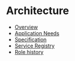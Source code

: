 <!---
  Licensed under the Apache License, Version 2.0 (the "License");
  you may not use this file except in compliance with the License.
  You may obtain a copy of the License at
  
   http://www.apache.org/licenses/LICENSE-2.0
  
  Unless required by applicable law or agreed to in writing, software
  distributed under the License is distributed on an "AS IS" BASIS,
  WITHOUT WARRANTIES OR CONDITIONS OF ANY KIND, either express or implied.
  See the License for the specific language governing permissions and
  limitations under the License. See accompanying LICENSE file.
-->
  
# Architecture

* [Overview](architecture.html)
* [Application Needs](application_needs.html)
* [Specification](../specification/index.html)
* [Service Registry](../registry/index.html)
* [Role history](rolehistory.html) 


 